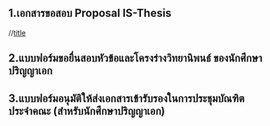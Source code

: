 

## 1.เอกสารขอสอบ Proposal IS-Thesis

//[title](</files/1.แบบคำร้องขอสอบหัวข้อและโครงร่าง IS-THESIS ของนศ.ป.โท IM.pdf>)


## 2.แบบฟอร์มขอยื่นสอบหัวข้อและโครงร่างวิทยานิพนธ์ ของนักศึกษาปริญญาเอก


## 3.แบบฟอร์มอนุมัติให้ส่งเอกสารเข้ารับรองในการประชุมบัณฑิตประจำคณะ (สำหรับนักศึกษาปริญญาเอก)